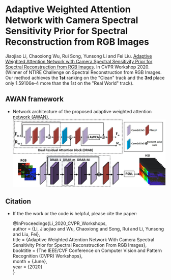 # Adaptive Weighted Attention Network with Camera Spectral Sensitivity Prior for Spectral Reconstruction from RGB Images

Jiaojiao Li, Chaoxiong Wu, Rui Song, Yunsong Li and Fei Liu. [Adaptive Weighted Attention Network with Camera Spectral Sensitivity Prior for Spectral Reconstruction from RGB Images](http://openaccess.thecvf.com/content_CVPRW_2020/html/w31/Li_Adaptive_Weighted_Attention_Network_With_Camera_Spectral_Sensitivity_Prior_for_CVPRW_2020_paper.html). In CVPR Workshop 2020. (Winner of NTIRE Challenge on Spectral Reconstruction from RGB Images. Our method achieves the **1st** ranking on the "Clean" track and the **3rd** place only 1.59106e-4 more than the 1st on the "Real World" track). 

## AWAN framework
- Network architecture of the proposed adaptive weighted attention network (AWAN).
![](./Figures/AWAN.jpg)

## Citation
- If the the work or the code is helpful, please cite the paper:

    @InProceedings{Li_2020_CVPR_Workshops,  
      author = {Li, Jiaojiao and Wu, Chaoxiong and Song, Rui and Li, Yunsong and Liu, Fei},  
      title = {Adaptive Weighted Attention Network With Camera Spectral Sensitivity Prior for Spectral Reconstruction From RGB Images},  
      booktitle = {The IEEE/CVF Conference on Computer Vision and Pattern Recognition (CVPR) Workshops},  
      month = {June},  
      year = {2020}  
    }
